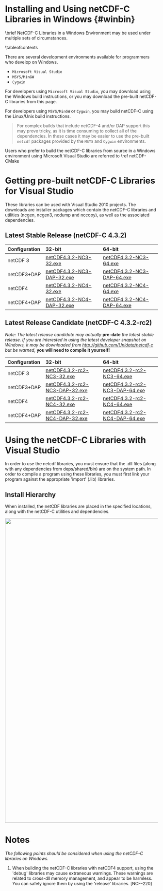 Installing and Using netCDF-C Libraries in Windows {#winbin}
==================================================

\brief NetCDF-C Libraries in a Windows Environment may be used under multiple sets of circumstances.

\tableofcontents

There are several development environments available for programmers who develop on Windows. 

* `Microsoft Visual Studio `
* `MSYS/MinGW`
* `Cygwin`

For developers using `Microsoft Visual Studio`, you may download using the Windows build instructions, or you may download the pre-built netCDF-C libraries from this page.

For developers using `MSYS/MinGW` or `Cygwin`, you may build netCDF-C using the Linux/Unix build instructions.  

> For complex builds that include netCDF-4 and/or DAP support this may prove tricky, as it is time consuming to collect all of the dependencies.  In these cases it may be easier to use the pre-built `netcdf` packages provided by the `MSYS` and `Cygwin` environments.

Users who prefer to build the netCDF-C libraries from source in a Windows environment using Microsoft Visual Studio are referred to \ref netCDF-CMake

# Getting pre-built netCDF-C Libraries for Visual Studio

These libraries can be used with Visual Studio 2010 projects.  The downloads are installer packages which contain the netCDF-C libraries and utilities (ncgen, ncgen3, ncdump and nccopy), as well as the associated dependencies.  

## Latest Stable Release (netCDF-C 4.3.2)

Configuration		| 32-bit 						| 64-bit |
:-------------------|:--------							|:-------|
netCDF 3		| [netCDF4.3.2-NC3-32.exe][r1]		| [netCDF4.3.2-NC3-64.exe][r5] 
netCDF3+DAP		| [netCDF4.3.2-NC3-DAP-32.exe][r2]	| [netCDF4.3.2-NC3-DAP-64.exe][r6]
netCDF4			| [netCDF4.3.2-NC4-32.exe][r3]		| [netCDF4.3.2-NC4-64.exe][r7]
netCDF4+DAP		| [netCDF4.3.2-NC4-DAP-32.exe][r4]	| [netCDF4.3.2-NC4-DAP-64.exe][r8]



## Latest Release Candidate (netCDF-C 4.3.2-rc2)

*Note: The latest release candidate may actually* **pre-date** *the latest stable release.  If you are interested in using the latest developer snapshot on Windows, it  may be downloaded from http://github.com/Unidata/netcdf-c but be warned,* **you will need to compile it yourself!**

Configuration		| 32-bit 						| 64-bit |
:-------------------|:--------							|:-------|
netCDF 3		| [netCDF4.3.2-rc2-NC3-32.exe][rc1]		| [netCDF4.3.2-rc2-NC3-64.exe][rc6] 
netCDF3+DAP		| [netCDF4.3.2-rc2-NC3-DAP-32.exe][rc2]	| [netCDF4.3.2-rc2-NC3-DAP-64.exe][rc6]
netCDF4			| [netCDF4.3.2-rc2-NC4-32.exe][rc3]		| [netCDF4.3.2-rc2-NC4-64.exe][rc7]
netCDF4+DAP		| [netCDF4.3.2-rc2-NC4-DAP-32.exe][rc4]	| [netCDF4.3.2-rc2-NC4-DAP-64.exe][rc8]

# Using the netCDF-C Libraries with Visual Studio
In order to use the netcdf libraries, you must ensure that the .dll files (along with any dependencies from deps/shared/bin) are on the system path. In order to compile a program using these libraries, you must first link your program against the appropriate 'import' (.lib) libraries.  

## Install Hierarchy

When installed, the netCDF libraries are placed in the specified locations, along with the netCDF-C utilities and dependencies.

<center>
<IMG SRC="InstallTreeWindows.png" width="1000"/>
</center>

# Notes

*The following points should be considered when using the netCDF-C libraries on Windows.*

1. When building the netCDF-C libraries with netCDF4 support, using the 'debug' libraries may cause extraneous warnings. These warnings are related to cross-dll memory management, and appear to be harmless. You can safely ignore them by using the 'release' libraries. [NCF-220]


[r1]: http://www.unidata.ucar.edu/netcdf/win_netcdf/netCDF4.3.2-NC3-32.exe
[r2]: http://www.unidata.ucar.edu/netcdf/win_netcdf/netCDF4.3.2-NC3-DAP-32.exe
[r3]: http://www.unidata.ucar.edu/netcdf/win_netcdf/netCDF4.3.2-NC4-32.exe
[r4]: http://www.unidata.ucar.edu/netcdf/win_netcdf/netCDF4.3.2-NC4-DAP-32.exe
[r5]: http://www.unidata.ucar.edu/netcdf/win_netcdf/netCDF4.3.2-NC3-64.exe
[r6]: http://www.unidata.ucar.edu/netcdf/win_netcdf/netCDF4.3.2-NC3-DAP-64.exe
[r7]: http://www.unidata.ucar.edu/netcdf/win_netcdf/netCDF4.3.2-NC4-64.exe
[r8]: http://www.unidata.ucar.edu/netcdf/win_netcdf/netCDF4.3.2-NC4-DAP-64.exe


[rc1]: http://www.unidata.ucar.edu/netcdf/win_netcdf/netCDF4.3.2-rc2-NC3-32.exe
[rc2]: http://www.unidata.ucar.edu/netcdf/win_netcdf/netCDF4.3.2-rc2-NC3-DAP-32.exe
[rc3]: http://www.unidata.ucar.edu/netcdf/win_netcdf/netCDF4.3.2-rc2-NC4-32.exe
[rc4]: http://www.unidata.ucar.edu/netcdf/win_netcdf/netCDF4.3.2-rc2-NC4-DAP-32.exe
[rc6]: http://www.unidata.ucar.edu/netcdf/win_netcdf/netCDF4.3.2-rc2-NC3-64.exe
[rc6]: http://www.unidata.ucar.edu/netcdf/win_netcdf/netCDF4.3.2-rc2-NC3-DAP-64.exe
[rc7]: http://www.unidata.ucar.edu/netcdf/win_netcdf/netCDF4.3.2-rc2-NC4-64.exe
[rc8]: http://www.unidata.ucar.edu/netcdf/win_netcdf/netCDF4.3.2-rc2-NC4-DAP-64.exe

